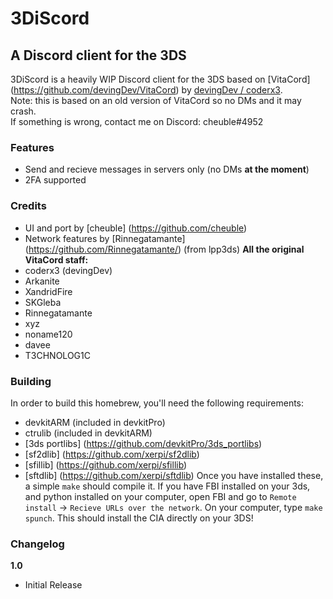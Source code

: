 # 3DiScord
## A Discord client for the 3DS

3DiScord is a heavily WIP Discord client for the 3DS based on [VitaCord] (https://github.com/devingDev/VitaCord) by [devingDev / coderx3](https://github.com/devingDev/).  
Note: this is based on an old version of VitaCord so no DMs and it may crash.  
If something is wrong, contact me on Discord: cheuble#4952

### Features

* Send and recieve messages in servers only (no DMs **at the moment**)
* 2FA supported

### Credits

* UI and port by [cheuble] (https://github.com/cheuble)
* Network features by [Rinnegatamante] (https://github.com/Rinnegatamante/) (from lpp3ds)
**All the original VitaCord staff:**
* coderx3 (devingDev)
* Arkanite
* XandridFire
* SKGleba
* Rinnegatamante
* xyz
* noname120
* davee
* T3CHNOLOG1C  

### Building

In order to build this homebrew, you'll need the following requirements:
* devkitARM (included in devkitPro)
* ctrulib (included in devkitARM)
* [3ds portlibs] (https://github.com/devkitPro/3ds_portlibs)
* [sf2dlib] (https://github.com/xerpi/sf2dlib)
* [sfillib] (https://github.com/xerpi/sfillib)
* [sftdlib] (https://github.com/xerpi/sftdlib)
Once you have installed these, a simple `make` should compile it. If you have FBI installed on your 3ds, and python installed on your computer, open FBI and go to `Remote install` -> `Recieve URLs over the network`.
 On your computer, type `make spunch`. This should install the CIA directly on your 3DS!
 
### Changelog

**1.0**
* Initial Release